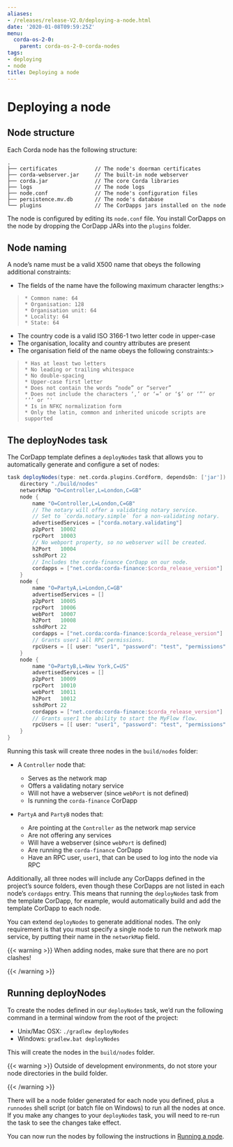 ```yaml
---
aliases:
- /releases/release-V2.0/deploying-a-node.html
date: '2020-01-08T09:59:25Z'
menu:
  corda-os-2-0:
    parent: corda-os-2-0-corda-nodes
tags:
- deploying
- node
title: Deploying a node
---
```



# Deploying a node


## Node structure

Each Corda node has the following structure:

```none
.
├── certificates            // The node's doorman certificates
├── corda-webserver.jar     // The built-in node webserver
├── corda.jar               // The core Corda libraries
├── logs                    // The node logs
├── node.conf               // The node's configuration files
├── persistence.mv.db       // The node's database
└── plugins                 // The CorDapps jars installed on the node
```

The node is configured by editing its `node.conf` file. You install CorDapps on the node by dropping the CorDapp JARs
into the `plugins` folder.


## Node naming

A node’s name must be a valid X500 name that obeys the following additional constraints:


* The fields of the name have the following maximum character lengths:> 
> 
>     * Common name: 64
>     * Organisation: 128
>     * Organisation unit: 64
>     * Locality: 64
>     * State: 64



* The country code is a valid ISO 3166-1 two letter code in upper-case
* The organisation, locality and country attributes are present
* The organisation field of the name obeys the following constraints:> 
> 
>     * Has at least two letters
>     * No leading or trailing whitespace
>     * No double-spacing
>     * Upper-case first letter
>     * Does not contain the words “node” or “server”
>     * Does not include the characters ‘,’ or ‘=’ or ‘$’ or ‘”’ or ‘’’ or ‘'
>     * Is in NFKC normalization form
>     * Only the latin, common and inherited unicode scripts are supported





## The deployNodes task

The CorDapp template defines a `deployNodes` task that allows you to automatically generate and configure a set of
nodes:

```groovy
task deployNodes(type: net.corda.plugins.Cordform, dependsOn: ['jar']) {
    directory "./build/nodes"
    networkMap "O=Controller,L=London,C=GB"
    node {
        name "O=Controller,L=London,C=GB"
        // The notary will offer a validating notary service.
        // Set to `corda.notary.simple` for a non-validating notary.
        advertisedServices = ["corda.notary.validating"]
        p2pPort  10002
        rpcPort  10003
        // No webport property, so no webserver will be created.
        h2Port   10004
        sshdPort 22
        // Includes the corda-finance CorDapp on our node.
        cordapps = ["net.corda:corda-finance:$corda_release_version"]
    }
    node {
        name "O=PartyA,L=London,C=GB"
        advertisedServices = []
        p2pPort  10005
        rpcPort  10006
        webPort  10007
        h2Port   10008
        sshdPort 22
        cordapps = ["net.corda:corda-finance:$corda_release_version"]
        // Grants user1 all RPC permissions.
        rpcUsers = [[ user: "user1", "password": "test", "permissions": ["ALL"]]]
    }
    node {
        name "O=PartyB,L=New York,C=US"
        advertisedServices = []
        p2pPort  10009
        rpcPort  10010
        webPort  10011
        h2Port   10012
        sshdPort 22
        cordapps = ["net.corda:corda-finance:$corda_release_version"]
        // Grants user1 the ability to start the MyFlow flow.
        rpcUsers = [[ user: "user1", "password": "test", "permissions": ["StartFlow.net.corda.flows.MyFlow"]]]
    }
}
```

Running this task will create three nodes in the `build/nodes` folder:


* A `Controller` node that:
    * Serves as the network map
    * Offers a validating notary service
    * Will not have a webserver (since `webPort` is not defined)
    * Is running the `corda-finance` CorDapp


* `PartyA` and `PartyB` nodes that:
    * Are pointing at the `Controller` as the network map service
    * Are not offering any services
    * Will have a webserver (since `webPort` is defined)
    * Are running the `corda-finance` CorDapp
    * Have an RPC user, `user1`, that can be used to log into the node via RPC



Additionally, all three nodes will include any CorDapps defined in the project’s source folders, even though these
CorDapps are not listed in each node’s `cordapps` entry. This means that running the `deployNodes` task from the
template CorDapp, for example, would automatically build and add the template CorDapp to each node.

You can extend `deployNodes` to generate additional nodes. The only requirement is that you must specify
a single node to run the network map service, by putting their name in the `networkMap` field.


{{< warning >}}
When adding nodes, make sure that there are no port clashes!

{{< /warning >}}



## Running deployNodes

To create the nodes defined in our `deployNodes` task, we’d run the following command in a terminal window from the
root of the project:


* Unix/Mac OSX: `./gradlew deployNodes`
* Windows: `gradlew.bat deployNodes`

This will create the nodes in the `build/nodes` folder.


{{< warning >}}
Outside of development environments, do not store your node directories in the build folder.

{{< /warning >}}


There will be a node folder generated for each node you defined, plus a `runnodes` shell script (or batch file on
Windows) to run all the nodes at once. If you make any changes to your `deployNodes` task, you will need to re-run
the task to see the changes take effect.

You can now run the nodes by following the instructions in [Running a node](running-a-node.md).

